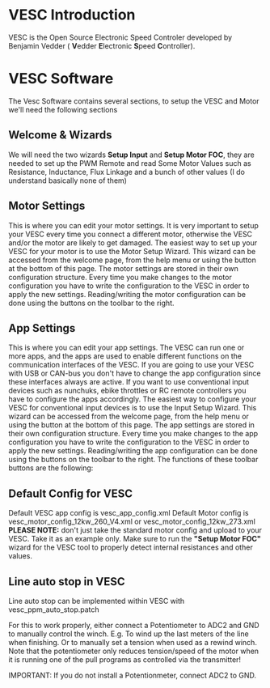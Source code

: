 # VESC Introduction
VESC is the Open Source Electronic Speed Controler developed by Benjamin Vedder ( **V**edder **E**lectronic **S**peed **C**ontroller).

# VESC Software
The Vesc Software contains several sections, to setup the VESC and Motor we'll need the following sections 

## Welcome & Wizards
We will need the two wizards **Setup Input** and **Setup Motor FOC**, they are needed to set up the PWM Remote and read Some Motor Values such as Resistance, Inductance, Flux Linkage and a bunch of other values (I do understand basically none of them)

## Motor Settings
This is where you can edit your motor settings. It is very important to setup your VESC every time you connect a different motor, otherwise the VESC and/or the motor are likely to get damaged. The easiest way to set up your VESC for your motor is to use the Motor Setup Wizard. This wizard can be accessed from the welcome page, from the help menu or using the button at the bottom of this page.
The motor settings are stored in their own configuration structure. Every time you make changes to the motor configuration you have to write the configuration to the VESC in order to apply the new settings. Reading/writing the motor configuration can be done using the buttons on the toolbar to the right.

## App Settings
This is where you can edit your app settings. The VESC can run one or more apps, and the apps are used to enable different functions on the communication interfaces of the VESC. If you are going to use your VESC with USB or CAN-bus you don't have to change the app configuration since these interfaces always are active. If you want to use conventional input devices such as nunchuks, ebike throttles or RC remote controllers you have to configure the apps accordingly.
The easiest way to configure your VESC for conventional input devices is to use the Input Setup Wizard. This wizard can be accessed from the welcome page, from the help menu or using the button at the bottom of this page.
The app settings are stored in their own configuration structure. Every time you make changes to the app configuration you have to write the configuration to the VESC in order to apply the new settings. Reading/writing the app configuration can be done using the buttons on the toolbar to the right. The functions of these toolbar buttons are the following:


## Default Config for VESC
Default VESC app config is vesc_app_config.xml
Default Motor config is vesc_motor_config_12kw_260_V4.xml or vesc_motor_config_12kw_273.xml
**PLEASE NOTE:** don't just take the standard motor config and upload to your VESC. Take it as an example only.
Make sure to run the **"Setup Motor FOC"** wizard for the VESC tool to properly detect internal resistances and other values.

## Line auto stop in VESC
Line auto stop can be implemented within VESC with vesc_ppm_auto_stop.patch

For this to work properly, either connect a Potentiometer to ADC2 and GND to manually control the winch. E.g. To wind up the last meters of the line when finishing. Or to manually set a tension when used as a rewind winch. Note that the potentiometer only reduces tension/speed of the motor when it is running one of the pull programs as controlled via the transmitter!

IMPORTANT: If you do not install a Potentionmeter, connect ADC2 to GND.
